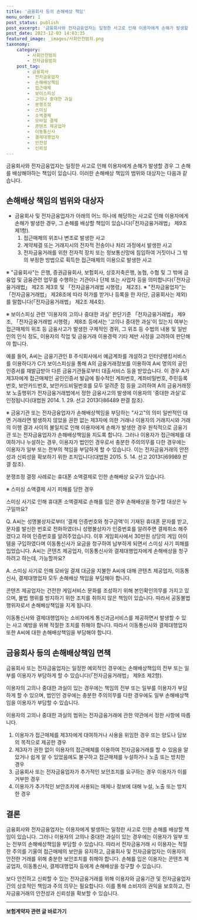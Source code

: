 ```yaml
---
title: '금융회사 등의 손해배상 책임'
menu_order: 1
post_status: publish
post_excerpt: '금융회사와 전자금융업자는 일정한 사고로 인해 이용자에게 손해가 발생할 경우 그 손해를 배상해야하는 책임이 있습니다. 이러한 손해배상 책임의 범위와 대상자는 다음과 같습니다.'
post_date: 2023-12-03 14:03:35
featured_image: _images/사회안전범죄.png
taxonomy:
    category:
        - 사회안전범죄
        - 전자금융범죄
    post_tag:
        - 금융회사
        -  전자금융업자
        -  손해배상책임
        -  접근매체
        -  보이스피싱
        -  고의나 중대한 과실
        -  분쟁조정
        -  스미싱
        -  소액결제
        -  모바일 결제
        -  콘텐츠 제공업자
        -  이동통신사
        -  결제대행업자
        -  안전성
        -  신뢰성
---
```



금융회사와 전자금융업자는 일정한 사고로 인해 이용자에게 손해가 발생할 경우 그 손해를 배상해야하는 책임이 있습니다. 이러한 손해배상 책임의 범위와 대상자는 다음과 같습니다.

## 손해배상 책임의 범위와 대상자

* 금융회사 및 전자금융업자가 아래의 어느 하나에 해당하는 사고로 인해 이용자에게 손해가 발생한 경우, 그 손해를 배상할 책임이 있습니다(「전자금융거래법」 제9조 제1항).
  1. 접근매체의 위조나 변조로 발생한 사고
  2. 계약체결 또는 거래지시의 전자적 전송이나 처리 과정에서 발생한 사고
  3. 전자금융거래를 위한 전자적 장치 또는 정보통신망에 침입하여 거짓이나 그 밖의 부정한 방법으로 획득한 접근매체의 이용으로 발생한 사고

※ "금융회사"는 은행, 증권금융회사, 보험회사, 상호저축은행, 농협, 수협 및 그 밖에 금융업 및 금융관련 업무를 수행하는 기관이나 단체 또는 사업자 등을 의미합니다(「전자금융거래법」 제2조 제3호 및 「전자금융거래법 시행령」 제2조).
※ "전자금융업자"는 「전자금융거래법」 제28조에 따라 허가를 받거나 등록을 한 자(단, 금융회사는 제외)를 말합니다(「전자금융거래법」 제2조 제4호).

※ 보이스피싱 관련 '이용자의 고의나 중대한 과실' 판단기준
「전자금융거래법」 제9조, 「전자금융거래법 시행령」 제8조 등에서는 '고의나 중대한 과실'이 있는지 여부는 접근매체의 위조 등 금융사고가 발생한 구체적인 경위, 그 위조 등 수법의 내용 및 일반인의 인식 정도, 이용자의 직업 및 금융거래 이용경력 기타 제반 사정을 고려하여 판단해야 합니다.

예를 들어, A씨는 금융기관인 B 주식회사에서 예금계좌를 개설하고 인터넷뱅킹서비스를 이용하다가 C가 보이스피싱을 통해 A의 금융거래정보를 이용하여 A씨 명의의 공인인증서를 재발급받아 다른 금융기관들로부터 대출서비스 등을 받았습니다. 이 경우 A가 제3자에게 접근매체인 공인인증서 발급에 필수적인 계좌번호, 계좌비밀번호, 주민등록번호, 보안카드번호, 보안카드비밀번호를 모두 알려준 점 등을 고려하여 A의 금융거래정보 노출행위가 전자금융거래법에서 정한 금융사고의 발생에 이용자의 '중대한 과실'로 인정됩니다(대법원 2014. 1. 29. 선고 2013다86489 판결 참조).

※ 금융기관 또는 전자금융업자가 손해배상책임을 부담하는 "사고"의 의미
일반적인 대면 거래라면 발생하지 않았을 권한 없는 제3자에 의한 거래나 이용자의 거래지시와 거래의 이행 결과 사이의 불일치로 인해 이용자에게 손해가 발생한 경우 원칙적으로 금융기관 또는 전자금융업자가 손해배상책임을 지도록 합니다. 그러나 이용자가 접근매체를 대여하거나 누설하는 경우, 이용자가 법인인 경우로서 충분한 주의의무를 다한 경우에는 이용자가 일부 또는 전부의 책임을 부담하게 할 수 있습니다. 이는 전자금융거래의 안전성과 신뢰성을 확보하기 위한 조치입니다(대법원 2015. 5. 14. 선고 2013다69989 판결 참조).

분쟁조정 결정 사례로는 휴대폰 소액결제로 인한 손해배상 요구가 있습니다.

※ 스미싱 소액결제 사기 피해를 당한 경우

스미싱 사기로 인해 휴대폰 소액결제로 손해를 입은 경우 손해배상을 청구할 대상은 누구일까요?

Q. A씨는 성명불상자로부터 '결제 인증번호와 청구금액'이 기재된 휴대폰 문자를 받고, 문자를 발신한 번호로 전화하였더니 성명불상자가 인증번호를 알려주면 결제취소 해주겠다고 하여 인증번호를 알려주었습니다. 이후 게임회사에서 30만원 상당의 게임 아이템을 구입하였다며 이동통신사가 요금을 청구하여 납부하게 되면서 스미싱 사기 피해를 입었습니다. A씨는 콘텐츠 제공업자, 이동통신사와 결제대행업자에게 손해배상을 청구하려고 하는데, 가능할까요?

A. 스미싱 사기로 인해 모바일 결제 대금을 지불한 A씨에 대해 콘텐츠 제공업자, 이동통신사, 결제대행업자 모두 손해배상 책임을 부담해야 합니다.

콘텐츠 제공업자는 건전한 게임서비스 문화를 조성하기 위해 본인확인의무를 가지고 있으며, 불법 행위를 방지하기 위한 조치를 취하지 않은 책임이 있습니다. 따라서 공동불법행위자로서 손해배상책임을 지게 됩니다.

이동통신사와 결제대행업자는 소비자에게 통신과금서비스를 제공하면서 발생할 수 있는 사고 예방을 위해 적절한 조치를 취해야 합니다. 따라서 이동통신사와 결제대행업자 또한 A씨에 대한 손해배상책임을 부담해야 합니다.

## 금융회사 등의 손해배상책임 면책

금융회사 또는 전자금융업자는 일정한 예외적인 경우에는 손해배상책임의 전부 또는 일부를 이용자가 부담하게 할 수 있습니다(「전자금융거래법」 제9조 제2항).

이용자의 고의나 중대한 과실이 있는 경우에는 책임의 전부 또는 일부를 이용자가 부담하게 할 수 있으며, 법인인 경우에는 충분한 주의의무를 다한 경우에도 일부 손해배상책임을 이용자가 부담할 수 있습니다.

이용자의 고의나 중대한 과실의 범위는 전자금융거래에 관한 약관에서 정한 사항에 따릅니다.

1. 이용자가 접근매체를 제3자에게 대여하거나 사용을 위임한 경우 또는 양도나 담보의 목적으로 제공한 경우
2. 제3자가 권한 없이 이용자의 접근매체를 이용하여 전자금융거래를 할 수 있음을 알았거나 쉽게 알 수 있었음에도 불구하고 접근매체를 누설하거나 노출 또는 방치한 경우
3. 금융회사 또는 전자금융업자가 추가적인 보안조치를 요구하는 경우 이용자가 이를 거부한 경우
4. 이용자가 추가적인 보안조치에 사용되는 매체나 정보에 대해 누설, 노출 또는 방치한 경우

## 결론

금융회사와 전자금융업자는 이용자에게 발생하는 일정한 사고로 인한 손해를 배상할 책임이 있습니다. 그러나 이용자의 고의나 중대한 과실이 있는 경우에는 이용자가 일부 또는 전부의 손해배상책임을 부담할 수 있습니다. 따라서 전자금융거래 시 이용자는 적절한 주의를 기울여 접근매체의 보안을 유지하고, 금융회사 및 전자금융업자는 이용자의 안전한 거래를 위해 충분한 보안조치를 취해야 합니다. 손해를 입은 이용자는 콘텐츠 제공업자, 이동통신사, 결제대행업자 등에게 손해배상을 청구할 수 있습니다.

보다 안전하고 신뢰할 수 있는 전자금융거래를 위해 이용자와 금융기관 및 전자금융업자 간의 상호적인 책임과 주의 의무는 필요합니다. 이를 통해 소비자의 권익을 보호하고, 전자금융거래의 안전성과 신뢰성을 확보할 수 있습니다.
<!-- wp:separator -->
<hr class="wp-block-separator has-alpha-channel-opacity"/>
<!-- /wp:separator -->

<!-- wp:group {"backgroundColor":"base","layout":{"type":"constrained"}} -->
<div class="wp-block-group has-base-background-color has-background"><!-- wp:paragraph {"align":"center","fontSize":"medium"} -->
<p class="has-text-align-center has-large-font-size"><strong>보험계약자 관련 글 바로가기</strong></p>
<!-- /wp:paragraph -->


<!-- wp:latest-posts
{"categories":[{"id":13963,"count":19,"description":"","link":"https://uknowlaw.com/category/%eb%b3%b4%ed%97%98%ea%b3%84%ec%95%bd%ec%9e%90/","name":"보험계약자","slug":"보험계약자","taxonomy":"category","parent":0,"meta":[],"_links":{"self":[{"href":"https://uknowlaw.com/wp-json/wp/v2/categories/13963"}],"collection":[{"href":"https://uknowlaw.com/wp-json/wp/v2/categories"}],"about":[{"href":"https://uknowlaw.com/wp-json/wp/v2/taxonomies/category"}],"wp:post_type":[{"href":"https://uknowlaw.com/wp-json/wp/v2/posts?categories=13963"}],"curies":[{"name":"wp","href":"https://api.w.org/{rel}","templated":true}]}}],"postsToShow":100,"excerptLength":28,"postLayout":"grid","columns":2,"featuredImageAlign":"left","featuredImageSizeSlug":"large","fontSize":"small"} /--></div>
<!-- /wp:group -->